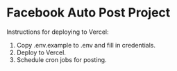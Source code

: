 # Facebook Auto Post Project

Instructions for deploying to Vercel:
1. Copy .env.example to .env and fill in credentials.
2. Deploy to Vercel.
3. Schedule cron jobs for posting.
